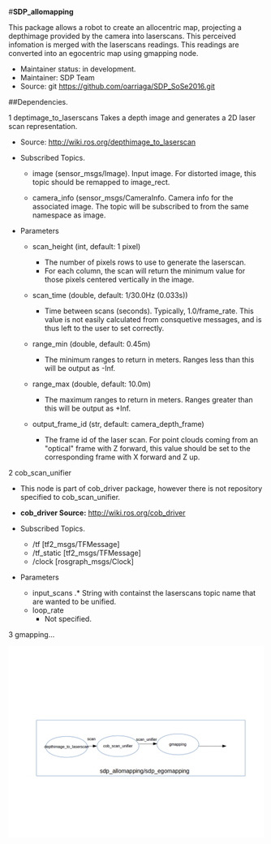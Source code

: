 #**SDP_allomapping**

This package allows a robot to create an allocentric map,
projecting a depthimage provided by the camera into laserscans.
This perceived infomation is merged with the laserscans
readings. This readings are converted into an egocentric map using gmapping node.

* Maintainer status: in development.
* Maintainer: SDP Team <Hochschule Bonn Rhein Sieg>
* Source:  git <https://github.com/oarriaga/SDP_SoSe2016.git>

##Dependencies.

1 deptimage_to_laserscans
 Takes a depth image and generates a 2D laser scan representation.
* Source: <http://wiki.ros.org/depthimage_to_laserscan> 

* Subscribed Topics.
  * image (sensor_msgs/Image).
Input image. 
For distorted image, this topic should be remapped to image_rect. 

  * camera_info (sensor_msgs/CameraInfo.
Camera info for the associated image. 
The topic will be subscribed to from the same namespace as image.

* Parameters

  * scan_height (int, default: 1 pixel)
    * The number of pixels rows to use to generate the laserscan.
    * For each column, the scan will return the minimum value for those pixels centered vertically in the image.

  * scan_time (double, default: 1/30.0Hz (0.033s))
    * Time between scans (seconds). Typically, 1.0/frame_rate. This value is not easily calculated from consquetive messages, and is thus left to the user to set correctly.

  * range_min (double, default: 0.45m)
    * The minimum ranges to return in meters. Ranges less than this will be output as -Inf.

  * range_max (double, default: 10.0m)
    * The maximum ranges to return in meters. Ranges greater than this will be output as +Inf.

  * output_frame_id (str, default: camera_depth_frame)
    * The frame id of the laser scan. For point clouds coming from an "optical" frame with Z forward, this value should be set to the corresponding frame with X forward and Z up.


2 cob_scan_unifier
  * This node is part of cob_driver package, however there is not
repository specified to cob_scan_unifier.
  * **cob_driver Source:** <http://wiki.ros.org/cob_driver>

* Subscribed Topics.
  * /tf [tf2_msgs/TFMessage]
  * /tf_static [tf2_msgs/TFMessage]
  * /clock [rosgraph_msgs/Clock]

* Parameters
  * input_scans
   .* String with containst the laserscans topic name that are wanted to be unified.
  * loop_rate
    * Not specified.


3 gmapping...


![Alt text](/doc/imgs/nodegraph.bmp "Node Graph")
